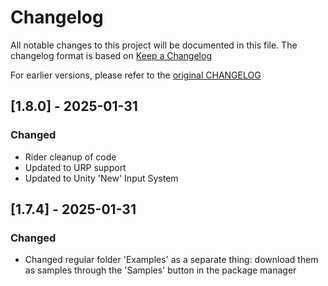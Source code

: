 # Changelog

All notable changes to this project will be documented in this file.
The changelog format is based on [Keep a Changelog](https://keepachangelog.com/en/1.0.0/)

For earlier versions, please refer to the [original CHANGELOG](https://github.com/DanielEverland/ScriptableObject-Architecture/releases)

## [1.8.0] - 2025-01-31
### Changed
- Rider cleanup of code
- Updated to URP support
- Updated to Unity 'New' Input System


## [1.7.4] - 2025-01-31
### Changed
- Changed regular folder 'Examples' as a separate thing: download them as samples through the 'Samples' button in the package manager